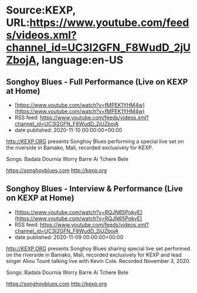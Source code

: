 # Source:KEXP, URL:https://www.youtube.com/feeds/videos.xml?channel_id=UC3I2GFN_F8WudD_2jUZbojA, language:en-US

## Songhoy Blues - Full Performance (Live on KEXP at Home)
 - [https://www.youtube.com/watch?v=fMPEK1YHM4w](https://www.youtube.com/watch?v=fMPEK1YHM4w)
 - RSS feed: https://www.youtube.com/feeds/videos.xml?channel_id=UC3I2GFN_F8WudD_2jUZbojA
 - date published: 2020-11-10 00:00:00+00:00

http://KEXP.ORG presents Songhoy Blues performing a special live set on the riverside in Bamako, Mali, recorded exclusively for KEXP. 

Songs:
Badala
Dournia
Worry
Barre
Ai Tchere Bele

https://songhoyblues.com
http://kexp.org

## Songhoy Blues - Interview & Performance (Live on KEXP at Home)
 - [https://www.youtube.com/watch?v=RQJN65PokyE](https://www.youtube.com/watch?v=RQJN65PokyE)
 - RSS feed: https://www.youtube.com/feeds/videos.xml?channel_id=UC3I2GFN_F8WudD_2jUZbojA
 - date published: 2020-11-09 00:00:00+00:00

http://KEXP.ORG presents Songhoy Blues sharing special live set performed on the riverside in Bamako, Mali, recorded exclusively for KEXP and lead singer Aliou Touré talking live with Kevin Cole. Recorded November 3, 2020. 

Songs:
Badala
Dournia
Worry
Barre
Ai Tchere Bele

https://songhoyblues.com
http://kexp.org

